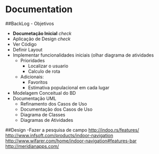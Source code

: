 # Documentation

##BackLog - Objetivos

- **Documetação Inicial** *check*
- Aplicação de Design *check* 
- Ver Código
- Definir Layout
- Implementar funcionalidades iniciais (olhar diagrama de atividades
  - Prioridades
    - Localizar o usuario 
    - Calculo de rota
  - Adicionais:
      - Favoritos
      - Estimativa populacional em cada lugar  
- Modelagem Conceitual do BD
- Documentação UML
    - Refinamento dos Casos de Uso
    - Documentação dos Casos de Uso
    - Diagrama de Classes
    - Diagramas de Atividades

##Design
-Fazer a pesquisa de campo
http://indoo.rs/features/
http://www.infsoft.com/products/indoor-navigation
http://www.wifarer.com/home/indoor-navigation#features-bar
http://meridianapps.com/


